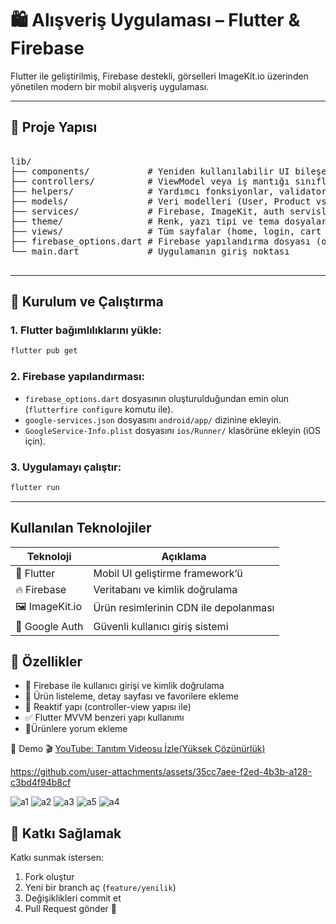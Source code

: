# 🛍️ Alışveriş Uygulaması – Flutter & Firebase

Flutter ile geliştirilmiş, Firebase destekli, görselleri ImageKit.io üzerinden yönetilen modern bir mobil alışveriş uygulaması.

---

## 📁 Proje Yapısı
<pre lang="markdown">

lib/
├── components/           # Yeniden kullanılabilir UI bileşenleri (örneğin: custom button, product card)
├── controllers/          # ViewModel veya iş mantığı sınıfları
├── helpers/              # Yardımcı fonksiyonlar, validator, extension vs.
├── models/               # Veri modelleri (User, Product vs.)
├── services/             # Firebase, ImageKit, auth servisleri
├── theme/                # Renk, yazı tipi ve tema dosyaları
├── views/                # Tüm sayfalar (home, login, cart vs.)
├── firebase_options.dart # Firebase yapılandırma dosyası (otomatik oluşturulur)
└── main.dart             # Uygulamanın giriş noktası

</pre>

---

## 🚀 Kurulum ve Çalıştırma

### 1. Flutter bağımlılıklarını yükle:
```bash
flutter pub get
```

### 2. Firebase yapılandırması:
- `firebase_options.dart` dosyasının oluşturulduğundan emin olun (`flutterfire configure` komutu ile).
- `google-services.json` dosyasını `android/app/` dizinine ekleyin.
- `GoogleService-Info.plist` dosyasını `ios/Runner/` klasörüne ekleyin (iOS için).

### 3. Uygulamayı çalıştır:
```bash
flutter run
```

---

## Kullanılan Teknolojiler
| Teknoloji       | Açıklama                                      |
|-----------------|-----------------------------------------------|
| 🧩 Flutter       | Mobil UI geliştirme framework’ü               |
| 🔥 Firebase      | Veritabanı ve kimlik doğrulama                |
| 🖼️ ImageKit.io   | Ürün resimlerinin CDN ile depolanması         |
| 🔐 Google Auth   | Güvenli kullanıcı giriş sistemi               |

## 📲 Özellikler

- 🔐 Firebase ile kullanıcı girişi ve kimlik doğrulama  
- 🛒 Ürün listeleme, detay sayfası ve favorilere ekleme  
- 🔄 Reaktif yapı (controller-view yapısı ile)  
- ✅ Flutter MVVM benzeri yapı kullanımı
- 💬Ürünlere yorum ekleme

🎥 Demo
🎬 [YouTube: Tanıtım Videosu İzle(Yüksek Çözünürlük)](https://youtu.be/B2UlXiQbi_w?si=l1bZyh1Hdd2dg04H)



https://github.com/user-attachments/assets/35cc7aee-f2ed-4b3b-a128-c3bd4f94b8cf



![a1](https://github.com/user-attachments/assets/b1e51105-4805-4b9c-9190-354d8b81d143)
![a2](https://github.com/user-attachments/assets/358eb169-d865-4790-9092-16be26617819)
![a3](https://github.com/user-attachments/assets/fd0e8ac3-3453-40bc-8adf-2586b1e57f7b)
![a5](https://github.com/user-attachments/assets/741312e9-e2e2-432a-a5c0-05e5963fd1b3)
![a4](https://github.com/user-attachments/assets/85cc2db8-defb-440f-8d2e-b18942780db2)




## 🤝 Katkı Sağlamak

Katkı sunmak istersen:

1. Fork oluştur  
2. Yeni bir branch aç (`feature/yenilik`)  
3. Değişiklikleri commit et  
4. Pull Request gönder 🚀




